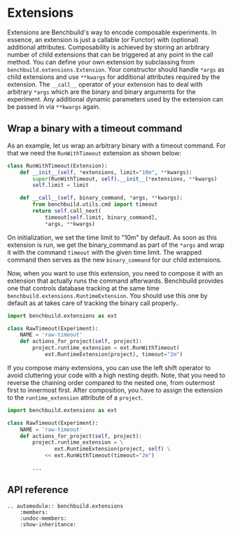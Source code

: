 # Extensions

Extensions are Benchbuild's way to encode composable experiments.
In essence, an extension is just a callable (or Functor) with (optional) additional attributes.
Composability is achieved by storing an arbitrary number of child extensions that can be triggered at any point in the call method.
You can define your own extension by subclassing from ``benchbuild.extensions.Extension``.
Your constructor should handle ``*args`` as child extensions and use ``**kwargs`` for additional
attributes required by the extension.
The ``__call__`` operator of your extension has to deal with arbitrary ``*args`` which are the binary and binary arguments for the experiment. Any additional dynamic parameters used by the extension can
be passed in via ``**kwargs`` again.

## Wrap a binary with a timeout command

As an example, let us wrap an arbitrary binary with a timeout command. For that we need
the ``RunWithTimeout`` extension as shown below:
```python
class RunWithTimeout(Extension):
    def __init__(self, *extensions, limit="10m", **kwargs):
        super(RunWithTimeout, self).__init__(*extensions, **kwargs)
        self.limit = limit

    def __call__(self, binary_command, *args, **kwargs):
        from benchbuild.utils.cmd import timeout
        return self.call_next(
            timeout[self.limit, binary_command],
            *args, **kwargs)
```

On initialization, we set the time limit to "10m" by default.
As soon as this extension is run, we get the binary_command as part of the ``*args`` and wrap
it with the command ``timeout`` with the given time limit.
The wrapped command then serves as the new ``binary_command`` for our child extensions.

Now, when you want to use this extension, you need to compose it with an extension that actually runs
the command afterwards. Benchbuild provides one that controls database tracking at the same time ``benchbuild.extensions.RuntimeExtension``. You should use this one by default as at takes care of
tracking the binary call properly..

```python
import benchbuild.extensions as ext

class RawTimeout(Experiment):
    NAME = 'raw-timeout'
    def actions_for_project(self, project):
        project.runtime_extension = ext.RunWithTimeout(
            ext.RuntimeExtension(project), timeout="2m")
```

If you compose many extensions, you can use the left shift operator to avoid cluttering your code with
a high nesting depth. Note, that you need to reverse the chaining order compared to the nested one, from outermost first to innermost first.
After composition, you have to assign the extension to the ``runtime_extension`` attribute of a ``project``.

```python
import benchbuild.extensions as ext

class RawTimeout(Experiment):
    NAME = 'raw-timeout'
    def actions_for_project(self, project):
        project.runtime_extension = \
               ext.RuntimeExtension(project, self) \
            << ext.RunWithTimeout(timeout="2m")

        ...
```

## API reference

```eval_rst
.. automodule:: benchbuild.extensions
    :members:
    :undoc-members:
    :show-inheritance:
```